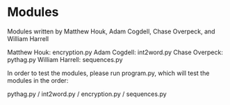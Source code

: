 # Modules
Modules written by Matthew Houk, Adam Cogdell, Chase Overpeck, and William Harrell

Matthew Houk:       encryption.py
Adam Cogdell:       int2word.py
Chase Overpeck:     pythag.py
William Harrell:    sequences.py

In order to test the modules, please run program.py, which will test the modules in the order:

pythag.py
   \/
int2word.py
   \/
encryption.py
   \/
sequences.py

